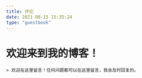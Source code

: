 ```yaml
---
title: 评论
date: 2021-08-15 15:35:24
type: "guestbook"
---
```


# 欢迎来到我的博客！

```text
> 欢迎在这里留言！任何问题都可以在这里留言，我会及时回复的。
```

